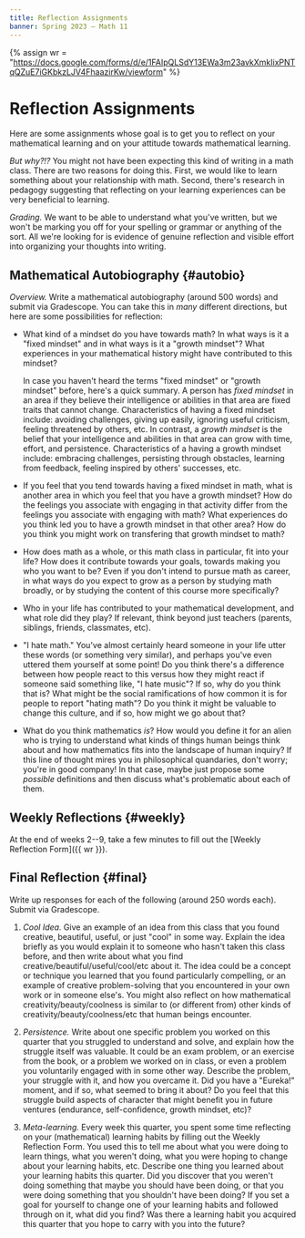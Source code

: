 ```yaml
---
title: Reflection Assignments
banner: Spring 2023 — Math 11
---
```


{% assign wr = "https://docs.google.com/forms/d/e/1FAIpQLSdY13EWa3m23avkXmkIixPNTqQZuE7iGKbkzLJV4FhaazirKw/viewform" %} 

# Reflection Assignments

Here are some assignments whose goal is to get you to reflect on your mathematical learning and on your attitude towards mathematical learning. 

*But why?!?* You might not have been expecting this kind of writing in a math class. There are two reasons for doing this. First, we would like to learn something about your relationship with math. Second, there's research in pedagogy suggesting that reflecting on your learning experiences can be very beneficial to learning.
	
*Grading.* We want to be able to understand what you've written, but we won't be marking you off for your spelling or grammar or anything of the sort. All we're looking for is evidence of genuine reflection and visible effort into organizing your thoughts into writing. 

## Mathematical Autobiography {#autobio}

*Overview.* Write a mathematical autobiography (around 500 words) and submit via Gradescope. You can take this in *many* different directions, but here are some possibilities for reflection: 

* What kind of a mindset do you have towards math? In what ways is it a "fixed mindset" and in what ways is it a "growth mindset"? What experiences in your mathematical history might have contributed to this mindset? 

    In case you haven't heard the terms "fixed mindset" or "growth mindset" before, here's a quick summary. A person has *fixed mindset* in an area if they believe their intelligence or abilities in that area are fixed traits that cannot change. Characteristics of having a fixed mindset include: avoiding challenges, giving up easily, ignoring useful criticism, feeling threatened by others, etc. In contrast, a *growth mindset* is the belief that your intelligence and abilities in that area can grow with time, effort, and persistence. Characteristics of a having a growth mindset include: embracing challenges, persisting through obstacles, learning from feedback, feeling inspired by others' successes, etc. 
    
* If you feel that you tend towards having a fixed mindset in math, what is another area in which you feel that you have a growth mindset? How do the feelings you associate with engaging in that activity differ from the feelings you associate with engaging with math? What experiences do you think led you to have a growth mindset in that other area? How do you think you might work on transfering that growth mindset to math?

* How does math as a whole, or this math class in particular, fit into your life? How does it contribute towards your goals, towards making you who you want to be? Even if you don't intend to pursue math as career, in what ways do you expect to grow as a person by studying math broadly, or by studying the content of this course more specifically? 

* Who in your life has contributed to your mathematical development, and what role did they play? If relevant, think beyond just teachers (parents, siblings, friends, classmates, etc).  

* "I hate math." You've almost certainly heard someone in your life utter these words (or something very similar), and perhaps you've even uttered them yourself at some point! Do you think there's a difference between how people react to this versus how they might react if someone said something like, "I hate music"? If so, why do you think that is? What might be the social ramifications of how common it is for people to report "hating math"? Do you think it might be valuable to change this culture, and if so, how might we go about that? 

* What do you think mathematics *is*? How would you define it for an alien who is trying to understand what kinds of things human beings think about and how mathematics fits into the landscape of human inquiry? If this line of thought mires you in philosophical quandaries, don't worry; you're in good company! In that case, maybe just propose some *possible* definitions and then discuss what's problematic about each of them. 

<!--
* What's an example of an experience in your life where you really enjoyed doing math? What made it so enjoyable? Were friends involved? What aspects of those circumstances are within your control to recreate? 
-->

## Weekly Reflections {#weekly}

At the end of weeks 2--9, take a few minutes to fill out the [Weekly Reflection Form]({{ wr }}). 

## Final Reflection {#final}

Write up responses for each of the following (around 250 words each). Submit via Gradescope.

1. *Cool Idea.* Give an example of an idea from this class that you found creative, beautiful, useful, or just "cool" in some way. Explain the idea briefly as you would explain it to someone who hasn't taken this class before, and then write about what you find creative/beautiful/useful/cool/etc about it. The idea could be a concept or technique you learned that you found particularly compelling, or an example of creative problem-solving that you encountered in your own work or in someone else's. You might also reflect on how mathematical creativity/beauty/coolness is similar to (or different from) other kinds of creativity/beauty/coolness/etc that human beings encounter. 

2. *Persistence.* Write about one specific problem you worked on this quarter that you struggled to understand and solve, and explain how the struggle itself was valuable. It could be an exam problem, or an exercise from the book, or a problem we worked on in class, or even a problem you voluntarily engaged with in some other way. Describe the problem, your struggle with it, and how you overcame it. Did you have a "Eureka!" moment, and if so, what seemed to bring it about? Do you feel that this struggle build aspects of character that might benefit you in future ventures (endurance, self-confidence, growth mindset, etc)?

3. *Meta-learning.* Every week this quarter, you spent some time reflecting on your (mathematical) learning habits by filling out the Weekly Reflection Form. You used this to tell me about what you were doing to learn things, what you weren't doing, what you were hoping to change about your learning habits, etc. Describe one thing you learned about your learning habits this quarter. Did you discover that you weren't doing something that maybe you should have been doing, or that you were doing something that you shouldn't have been doing? If you set a goal for yourself to change one of your learning habits and followed through on it, what did you find? Was there a learning habit you acquired this quarter that you hope to carry with you into the future?

